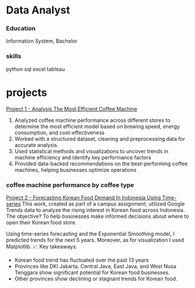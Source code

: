 # Data Analyst 

### Education
Information System, Bachelor 

### skills
python
sql
excel
tableau

# projects
[Project 1 - Analysis The Most Efficient Coffee Machine](https://github.com/insannnn/machineCoffe)
1. Analyzed coffee machine performance across different stores to determine the most efficient model
   based on brewing speed, energy consumption, and cost-effectiveness
2. Worked with a structured dataset, cleaning and preprocessing data for accurate analysis.
3. Used statistical methods and visualizations to uncover trends in machine efficiency and identify key performance factors
4. Provided data-backed recommendations on the best-performing coffee machines, helping businesses optimize operations
### coffee machine performance by coffee type
[](Images)

[Project 2 - Forecasting Korean Food Demand In Indonesia Using Time-series](https://drive.google.com/file/d/1c3YoSeoO-AmnO0UQ3zK4HscuWPH-q3Fp/view)
This work, created as part of a campus assignment, utilized Google Trends data to analyze the rising interest in Korean food across Indonesia. The objective? To help businesses make informed decisions about where to open their Korean food store. 

Using time-series forecasting and the Exponential Smoothing model, I predicted trends for the next 5 years. Moreover, as for visualization I used Matplotlib.
📈 Key takeaways:
- Korean food trend has fluctuated over the past 13 years 
- Provinces like DKI Jakarta, Central Java, East Java, and West Nusa Tenggara show significant potential for Korean food businesses.
- Other provinces show declining or stagnant trends for Korean food.

